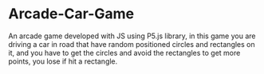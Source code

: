 # Arcade-Car-Game
An arcade game developed with JS using P5.js library, in this game you are driving a car in road that have random positioned circles and rectangles on it, and you have to get the circles and avoid the rectangles to get more points, you lose if hit a rectangle.
